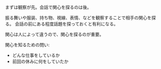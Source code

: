 まずは観察が先。会話で関心を探るのは後。

振る舞いや服装、持ち物、視線、表情、などを観察することで相手の関心を探る。
会話の前にある程度話題を探っておくと有利になる。

関心は人によって違うので、関心を探るのが重要。

関心を知るための問い:

- どんな仕事をしているか
- 前回の休みに何をしていたか
